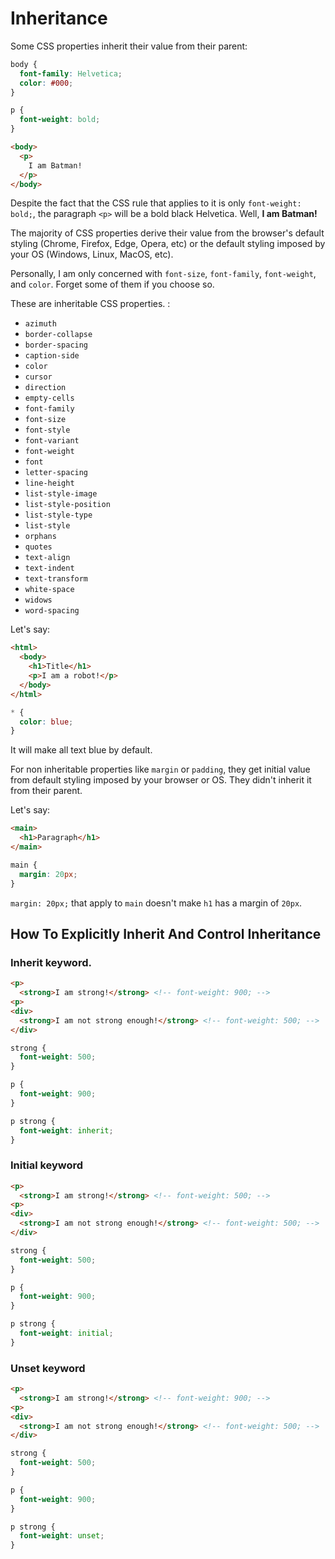 # Inheritance

Some CSS properties inherit their value from their parent:

```css
body {
  font-family: Helvetica;
  color: #000;
}

p {
  font-weight: bold;
}
```

```html
<body>
  <p>
    I am Batman!
  </p>
</body>
```

Despite the fact that the CSS rule that applies to it is only `font-weight: bold;`, the paragraph `<p>` will be a bold black
Helvetica. Well, **I am Batman!**

The majority of CSS properties derive their value from the browser's default styling (Chrome, Firefox, Edge, Opera, etc) or the default styling imposed by your OS (Windows, Linux, MacOS, etc).

Personally, I am only concerned with `font-size`, `font-family`, `font-weight`, and `color`. Forget some of them if you choose so.

These are inheritable CSS properties. :

* `azimuth`
* `border-collapse`
* `border-spacing`
* `caption-side`
* `color`
* `cursor`
* `direction`
* `empty-cells`
* `font-family`
* `font-size`
* `font-style`
* `font-variant`
* `font-weight`
* `font`
* `letter-spacing`
* `line-height`
* `list-style-image`
* `list-style-position`
* `list-style-type`
* `list-style`
* `orphans`
* `quotes`
* `text-align`
* `text-indent`
* `text-transform`
* `white-space`
* `widows`
* `word-spacing`

Let's say:

```html
<html>
  <body>
    <h1>Title</h1>
    <p>I am a robot!</p>
  </body>
</html>
```

```css
* {
  color: blue;
}
```

It will make all text blue by default.

For non inheritable properties like `margin` or `padding`, they get initial value
from default styling imposed by your browser or OS. They didn't inherit it from
their parent.

Let's say:

```html
<main>
  <h1>Paragraph</h1>
</main>
```

```css
main {
  margin: 20px;
}
```

`margin: 20px;` that apply to `main` doesn't make `h1` has a margin of `20px`.

## How To Explicitly Inherit And Control Inheritance

### Inherit keyword.

```html
<p>
  <strong>I am strong!</strong> <!-- font-weight: 900; -->
<p>
<div>
  <strong>I am not strong enough!</strong> <!-- font-weight: 500; -->
</div>
```

```css
strong {
  font-weight: 500; 
}

p {
  font-weight: 900;
} 

p strong {
  font-weight: inherit;
}
```

### Initial keyword

```html
<p>
  <strong>I am strong!</strong> <!-- font-weight: 500; -->
<p>
<div>
  <strong>I am not strong enough!</strong> <!-- font-weight: 500; -->
</div>
```

```css
strong {
  font-weight: 500; 
}

p {
  font-weight: 900;
} 

p strong {
  font-weight: initial;
}
```

### Unset keyword

```html
<p>
  <strong>I am strong!</strong> <!-- font-weight: 900; -->
<p>
<div>
  <strong>I am not strong enough!</strong> <!-- font-weight: 500; -->
</div>
```

```css
strong {
  font-weight: 500; 
}

p {
  font-weight: 900;
} 

p strong {
  font-weight: unset;
}
```
